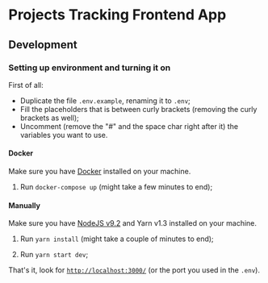 # Projects Tracking Frontend App

## Development

### Setting up environment and turning it on

First of all:

- Duplicate the file `.env.example`, renaming it to `.env`;
- Fill the placeholders that is between curly brackets (removing the curly brackets as well);
- Uncomment (remove the "#" and the space char right after it) the variables you want to use. 

#### Docker

Make sure you have [Docker](https://store.docker.com/search?type=edition&offering=community) installed on your machine.

1. Run `docker-compose up` (might take a few minutes to end);

#### Manually

Make sure you have [NodeJS v9.2](https://nodejs.org/en/download/) and Yarn v1.3 installed on your machine.

1. Run `yarn install` (might take a couple of minutes to end);

2. Run `yarn start dev`;

That's it, look for [`http://localhost:3000/`](http://localhost:3000/) (or the port you used in the `.env`).
